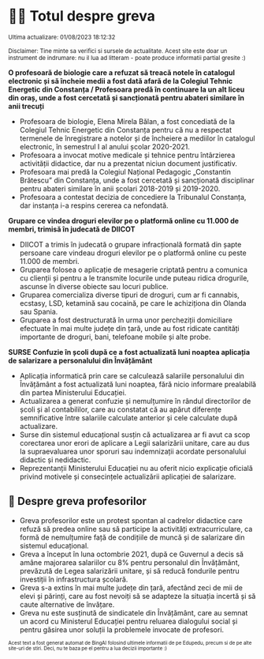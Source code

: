 # 👩‍🏫 Totul despre greva
<sub>Ultima actualizare: 01/08/2023 18:12:32</sub>

<sub>Disclaimer: Tine minte sa verifici si sursele de actualitate. Acest site este doar un instrument de indrumare: nu il lua ad litteram - poate produce informatii partial gresite :)</sub>

**O profesoară de biologie care a refuzat să treacă notele în catalogul electronic și să încheie medii a fost dată afară de la Colegiul Tehnic Energetic din Constanța / Profesoara predă în continuare la un alt liceu din oraș, unde a fost cercetată și sancționată pentru abateri similare în anii trecuți**

- Profesoara de biologie, Elena Mirela Bălan, a fost concediată de la Colegiul Tehnic Energetic din Constanța pentru că nu a respectat termenele de înregistrare a notelor și de încheiere a mediilor în catalogul electronic, în semestrul I al anului școlar 2020-2021.
- Profesoara a invocat motive medicale și tehnice pentru întârzierea activității didactice, dar nu a prezentat niciun document justificativ.
- Profesoara mai predă la Colegiul Național Pedagogic „Constantin Brătescu” din Constanța, unde a fost cercetată și sancționată disciplinar pentru abateri similare în anii școlari 2018-2019 și 2019-2020.
- Profesoara a contestat decizia de concediere la Tribunalul Constanța, dar instanța i-a respins cererea ca nefondată.

**Grupare ce vindea droguri elevilor pe o platformă online cu 11.000 de membri, trimisă în judecată de DIICOT**

- DIICOT a trimis în judecată o grupare infracțională formată din șapte persoane care vindeau droguri elevilor pe o platformă online cu peste 11.000 de membri.
- Gruparea folosea o aplicație de mesagerie criptată pentru a comunica cu clienții și pentru a le transmite locurile unde puteau ridica drogurile, ascunse în diverse obiecte sau locuri publice.
- Gruparea comercializa diverse tipuri de droguri, cum ar fi cannabis, ecstasy, LSD, ketamină sau cocaină, pe care le achiziționa din Olanda sau Spania.
- Gruparea a fost destructurată în urma unor percheziții domiciliare efectuate în mai multe județe din țară, unde au fost ridicate cantități importante de droguri, bani, telefoane mobile și alte probe.

**SURSE Confuzie în școli după ce a fost actualizată luni noaptea aplicația de salarizare a personalului din Învățământ**

- Aplicația informatică prin care se calculează salariile personalului din Învățământ a fost actualizată luni noaptea, fără nicio informare prealabilă din partea Ministerului Educației.
- Actualizarea a generat confuzie și nemulțumire în rândul directorilor de școli și al contabililor, care au constatat că au apărut diferențe semnificative între salariile calculate anterior și cele calculate după actualizare.
- Surse din sistemul educațional susțin că actualizarea ar fi avut ca scop corectarea unor erori de aplicare a Legii salarizării unitare, care au dus la supraevaluarea unor sporuri sau indemnizații acordate personalului didactic și nedidactic.
- Reprezentanții Ministerului Educației nu au oferit nicio explicație oficială privind motivele și consecințele actualizării aplicației de salarizare.

## 🏫 Despre greva profesorilor

- Greva profesorilor este un protest spontan al cadrelor didactice care refuză să predea online sau să participe la activități extracurriculare, ca formă de nemulțumire față de condițiile de muncă și de salarizare din sistemul educațional.
- Greva a început în luna octombrie 2021, după ce Guvernul a decis să amâne majorarea salariilor cu 8% pentru personalul din Învățământ, prevăzută de Legea salarizării unitare, și să reducă fondurile pentru investiții în infrastructura școlară.
- Greva s-a extins în mai multe județe din țară, afectând zeci de mii de elevi și părinți, care au fost nevoiți să se adapteze la situația incertă și să caute alternative de învățare.
- Greva nu este susținută de sindicatele din Învățământ, care au semnat un acord cu Ministerul Educației pentru reluarea dialogului social și pentru găsirea unor soluții la problemele invocate de profesori.


<sub><sub>Acest text a fost generat automat de BingAI folosind ultimele informatii de pe Edupedu, precum si de pe alte site-uri de stiri. Deci, nu te baza pe el pentru a lua decizii importante :)</sub></sub>